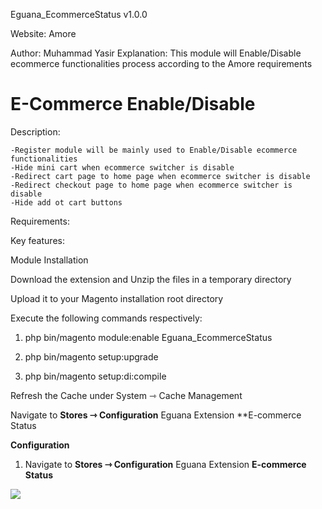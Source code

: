 Eguana_EcommerceStatus v1.0.0

Website: Amore

Author: Muhammad Yasir 
Explanation: This module will Enable/Disable ecommerce functionalities process according to the Amore requirements

# E-Commerce Enable/Disable

Description:

    -Register module will be mainly used to Enable/Disable ecommerce functionalities
    -Hide mini cart when ecommerce switcher is disable
    -Redirect cart page to home page when ecommerce switcher is disable
    -Redirect checkout page to home page when ecommerce switcher is disable
    -Hide add ot cart buttons

Requirements:

Key features:

Module Installation

Download the extension and Unzip the files in a temporary directory

Upload it to your Magento installation root directory

Execute the following commands respectively:

1.  php bin/magento module:enable Eguana_EcommerceStatus

2.  php bin/magento setup:upgrade

3.  php bin/magento setup:di:compile

Refresh the Cache under System ⇾ Cache Management

Navigate to **Stores ⇾ Configuration** Eguana Extension **E-commerce Status


**Configuration**

1. Navigate to **Stores ⇾ Configuration** Eguana Extension  **E-commerce Status**


![](https://i.ibb.co/Bs2pmMk/Screenshot-2.png)

